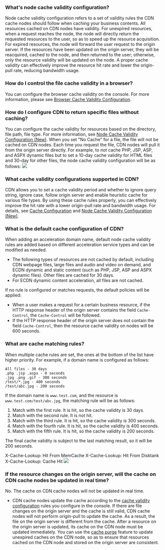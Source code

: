 [](id:q1)

### What's node cache validity configuration?
Node cache validity configuration refers to a set of validity rules the CDN cache nodes should follow when caching your business contents.
All resources cached on CDN nodes have validity. For unexpired resources, when a request reaches the node, the node will directly return the requested resources to the user, so as to speed up the resource acquisition. For expired resources, the node will forward the user request to the origin server. If the resources have been updated on the origin server, they will be reacquired, cached to the node, and then returned to the user; otherwise, only the resource validity will be updated on the node. A proper cache validity can effectively improve the resource hit rate and lower the origin-pull rate, reducing bandwidth usage.


[](id:q2)
### How do I control the file cache validity in a browser?
You can configure the browser cache validity on the console. For more information, please see [Browser Cache Validity Configuration](https://www.tencentcloud.com/document/product/228/38932).

[](id:q3)
### How do I configure CDN to return specific files without caching?
You can configure the cache validity for resources based on the directory, file path, file type. For more information, see [Node Cache Validity Configuration (New)](https://www.tencentcloud.com/document/product//228/38424).
When you set "No Cache" for a file, the file will not be cached on CDN nodes. Each time you request the file, CDN nodes will pull it from the origin server directly. For example, to not cache PHP, JSP, ASP, and ASPX dynamic files but to set a 10-day cache validity for HTML files and 30-day for other files, the node cache validity configuration will be as follows:
![](https://staticintl.cloudcachetci.com/yehe/backend-news/268x818_%E4%BC%81%E4%B8%9A%E5%BE%AE%E4%BF%A1%E6%88%AA%E5%9B%BE_20230320161250.png)

[](id:q4)
### What cache validity configurations supported in CDN?
CDN allows you to set a cache validity period and whether to ignore query string, ignore case, follow origin server and enable heuristic cache for various file types. By using these cache rules properly, you can effectively improve the hit rate with a lower origin-pull rate and bandwidth usage. For details, see [Cache Configuration](https://www.tencentcloud.com/document/product/228/35315) and [Node Cache Validity Configuration (New)](https://www.tencentcloud.com/document/product//228/38424).

[](id:q5)
### What is the default cache configuration of CDN?
When adding an acceleration domain name, default node cache validity rules are added based on different acceleration service types and can be modified as needed.
- The following types of resources are not cached by default, including CDN webpage files, large files and audio and video on demand, and ECDN dynamic and static content (such as PHP, JSP, ASP and ASPX dynamic files). Other files are cached for 30 days.
- For ECDN dynamic content acceleration, all files are not cached.

If no rule is configured or matches requests, the default policies will be applied:
- When a user makes a request for a certain business resource, if the HTTP response header of the origin server contains the field `Cache-Control`, the `Cache-Control` will be followed.
- If the HTTP response header of the origin server does not contain the field `Cache-Control`, then the resource cache validity on nodes will be 600 seconds.

[](id:q6)
### What are cache matching rules?
When multiple cache rules are set, the ones at the bottom of the list have higher priority. For example, if a domain name is configured as follows:
```
All files - 30 days
.php .jsp .aspx - 0 seconds
.jpg .png .gif - 300 seconds
/test/*.jpg - 400 seconds
/test/abc.jpg - 200 seconds
```

If the domain name is `www.test.com`, and the resource is `www.test.com/test/abc.jpg`, the matching rule will be as follows:
1. Match with the first rule. It is hit, so the cache validity is 30 days.
2. Match with the second rule. It is not hit.
3. Match with the third rule. It is hit, so the cache validity is 300 seconds.
4. Match with the fourth rule. It is hit, so the cache validity is 400 seconds.
5. Match with the fifth rule. It is hit, so the cache validity is 200 seconds.

The final cache validity is subject to the last matching result, so it will be 200 seconds.





X-Cache-Lookup: Hit From MemCache
X-Cache-Lookup: Hit From Disktank
X-Cache-Lookup: Cache Hit
![](https://qcloudimg.tencent-cloud.cn/raw/2561202809f0f1f4f0e754fc50eafe9f.png)

### If the resource changes on the origin server, will the cache on CDN cache nodes be updated in real time?
No. The cache on CDN cache nodes will not be updated in real time.
- CDN cache nodes update the cache according to the [cache validity configuration](https://www.tencentcloud.com/document/product//228/35317) rules you configure in the console. If there are file changes on the origin server and the cache is still valid, CDN cache nodes will not perform origin-pull to update the cache. As a result, the file on the origin server is different from the cache.
After a resource on the origin server is updated, its cache on the CDN node must be updated immediately. You can use the [cache purge](https://console.cloud.tencent.com/cdn/refresh) feature to update unexpired caches on the CDN node, so as to ensure that resources cached on the CDN node and stored on the origin server are consistent.







